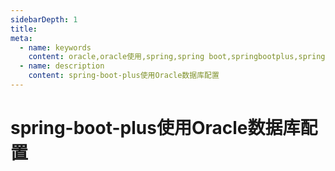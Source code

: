 ```yaml
---
sidebarDepth: 1
title: 
meta:
  - name: keywords
    content: oracle,oracle使用,spring,spring boot,springbootplus,spring-boot-plus,springboot.plus
  - name: description
    content: spring-boot-plus使用Oracle数据库配置
---
```


# spring-boot-plus使用Oracle数据库配置

